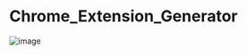 # Chrome_Extension_Generator
![image](https://user-images.githubusercontent.com/56062515/167289275-2ad4cc9c-e328-468a-a0ea-9aad3052d471.png)
